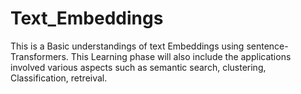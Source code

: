 # Text_Embeddings
This is a Basic understandings of text Embeddings using sentence-Transformers. This Learning phase will also include the applications involved various aspects such as semantic search, clustering, Classification, retreival.
